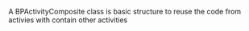 A BPActivityComposite class is basic structure to reuse the code from activies with contain other activities
